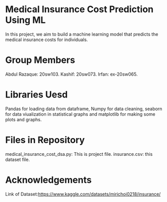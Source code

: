 # Medical Insurance Cost Prediction Using ML
In this project, we aim to build a machine learning model that predicts the medical insurance costs for individuals. 

# Group Members
Abdul Razaque: 20sw103.
Kashif:        20sw073.
Irfan:         ex-20sw065.

# Libraries Uesd
Pandas for loading data from dataframe, Numpy for data cleaning, seaborn for data viualization in statistical graphs and matplotlib for making some plots and graphs.

# Files in Repository
medical_insurance_cost_dsa.py: This is project file.
insurance.csv: this dataset file.

# Acknowledgements
Link of Dataset:https://www.kaggle.com/datasets/mirichoi0218/insurance/

